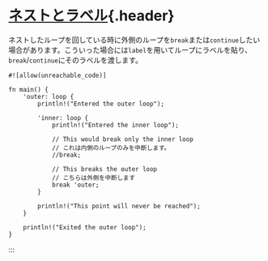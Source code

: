 # [ネストとラベル](#ネストとラベル){.header}

ネストしたループを回している時に外側のループを`break`または`continue`したい場合があります。こういった場合には`label`を用いてループにラベルを貼り、`break`/`continue`にそのラベルを渡します。

    #![allow(unreachable_code)]

    fn main() {
        'outer: loop {
            println!("Entered the outer loop");

            'inner: loop {
                println!("Entered the inner loop");

                // This would break only the inner loop
                // これは内側のループのみを中断します。
                //break;

                // This breaks the outer loop
                // こちらは外側を中断します
                break 'outer;
            }

            println!("This point will never be reached");
        }

        println!("Exited the outer loop");
    }
:::

